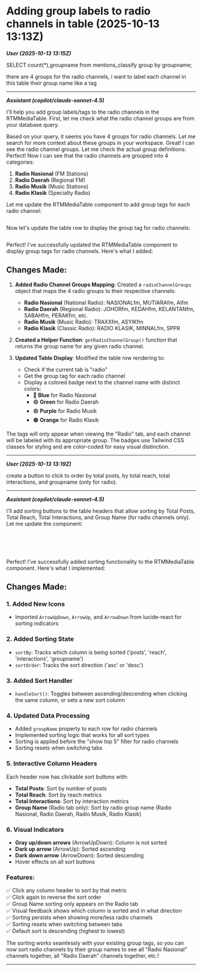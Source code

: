 <!-- Generated by SpecStory -->

<!-- vscode Session c3e07e1d-1275-421f-a661-148779de1965 (2025-10-13 13:13Z) -->

# Adding group labels to radio channels in table (2025-10-13 13:13Z)

_**User (2025-10-13 13:15Z)**_

SELECT count(*),groupname from mentions_classify group by groupname;

there are 4 groups for the radio channels, i want to label each channel in this table their group name like a tag

---

_**Assistant (copilot/claude-sonnet-4.5)**_

I'll help you add group labels/tags to the radio channels in the RTMMediaTable. First, let me check what the radio channel groups are from your database query.

Based on your query, it seems you have 4 groups for radio channels. Let me search for more context about these groups in your workspace. Great! I can see the radio channel groups. Let me check the actual group definitions: Perfect! Now I can see that the radio channels are grouped into 4 categories:
1. **Radio Nasional** (FM Stations)
2. **Radio Daerah** (Regional FM)
3. **Radio Musik** (Music Stations)
4. **Radio Klasik** (Specialty Radio)

Let me update the RTMMediaTable component to add group tags for each radio channel: 
```

```
Now let's update the table row to display the group tag for radio channels: 
```

```
Perfect! I've successfully updated the RTMMediaTable component to display group tags for radio channels. Here's what I added:

## Changes Made:

1. **Added Radio Channel Groups Mapping**: Created a `radioChannelGroups` object that maps the 4 radio groups to their respective channels:
   - **Radio Nasional** (National Radio): NASIONALfm, MUTIARAfm, Aifm
   - **Radio Daerah** (Regional Radio): JOHORfm, KEDAHfm, KELANTANfm, SABAHfm, PERAKfm, etc.
   - **Radio Musik** (Music Radio): TRAXXfm, ASYIKfm
   - **Radio Klasik** (Classic Radio): RADIO KLASIK, MINNALfm, SPPR

2. **Created a Helper Function**: `getRadioChannelGroup()` function that returns the group name for any given radio channel.

3. **Updated Table Display**: Modified the table row rendering to:
   - Check if the current tab is "radio"
   - Get the group tag for each radio channel
   - Display a colored badge next to the channel name with distinct colors:
     - 🔵 **Blue** for Radio Nasional
     - 🟢 **Green** for Radio Daerah
     - 🟣 **Purple** for Radio Musik
     - 🟠 **Orange** for Radio Klasik

The tags will only appear when viewing the "Radio" tab, and each channel will be labeled with its appropriate group. The badges use Tailwind CSS classes for styling and are color-coded for easy visual distinction.

---

_**User (2025-10-13 13:19Z)**_

create a button to click to order by total posts, by total reach, total interactions, and groupname (only for radio). 

---

_**Assistant (copilot/claude-sonnet-4.5)**_

I'll add sorting buttons to the table headers that allow sorting by Total Posts, Total Reach, Total Interactions, and Group Name (for radio channels only). Let me update the component: 
```

```

```

```

```

```

```

```

```

```
Perfect! I've successfully added sorting functionality to the RTMMediaTable component. Here's what I implemented:

## Changes Made:

### 1. **Added New Icons**
- Imported `ArrowUpDown`, `ArrowUp`, and `ArrowDown` from lucide-react for sorting indicators

### 2. **Added Sorting State**
- `sortBy`: Tracks which column is being sorted ('posts', 'reach', 'interactions', 'groupname')
- `sortOrder`: Tracks the sort direction ('asc' or 'desc')

### 3. **Added Sort Handler**
- `handleSort()`: Toggles between ascending/descending when clicking the same column, or sets a new sort column

### 4. **Updated Data Processing**
- Added `groupName` property to each row for radio channels
- Implemented sorting logic that works for all sort types
- Sorting is applied before the "show top 5" filter for radio channels
- Sorting resets when switching tabs

### 5. **Interactive Column Headers**
Each header now has clickable sort buttons with:
- **Total Posts**: Sort by number of posts
- **Total Reach**: Sort by reach metrics
- **Total Interactions**: Sort by interaction metrics
- **Group Name** (Radio tab only): Sort by radio group name (Radio Nasional, Radio Daerah, Radio Musik, Radio Klasik)

### 6. **Visual Indicators**
- **Gray up/down arrows** (ArrowUpDown): Column is not sorted
- **Dark up arrow** (ArrowUp): Sorted ascending
- **Dark down arrow** (ArrowDown): Sorted descending
- Hover effects on all sort buttons

### Features:
✅ Click any column header to sort by that metric  
✅ Click again to reverse the sort order  
✅ Group Name sorting only appears on the Radio tab  
✅ Visual feedback shows which column is sorted and in what direction  
✅ Sorting persists when showing more/less radio channels  
✅ Sorting resets when switching between tabs  
✅ Default sort is descending (highest to lowest)

The sorting works seamlessly with your existing group tags, so you can now sort radio channels by their group names to see all "Radio Nasional" channels together, all "Radio Daerah" channels together, etc.!

---

